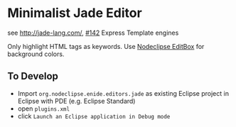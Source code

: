 
# Minimalist Jade Editor

see <http://jade-lang.com/>, [#142](https://github.com/Nodeclipse/nodeclipse-1/issues/142) Express Template engines

Only highlight HTML tags as keywords. Use [Nodeclipse EditBox](https://github.com/Nodeclipse/editbox) for background colors.

## To Develop

- Import `org.nodeclipse.enide.editors.jade` as existing Eclipse project in Eclipse with PDE (e.g. Eclipse Standard)
- open `plugins.xml`
- click `Launch an Eclipse application in Debug mode`
